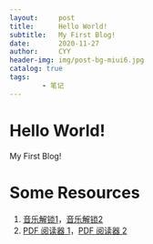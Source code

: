 ```yaml
---
layout:     post
title:      Hello World!
subtitle:   My First Blog!
date:       2020-11-27
author:     CYY
header-img: img/post-bg-miui6.jpg
catalog: true
tags:    
        - 笔记
---
```


# Hello World!
My First Blog!

# Some Resources
1. <a href="https://mu.cyyb.tk" target="_blank">音乐解锁1</a>，<a href="/music-unlock/" target="_blank">音乐解锁2</a>
2. <a href="https://pdf.cyyb.tk/V2.6.347-Dist/web/" target="_blank">PDF 阅读器 1</a>，<a href="https://pdf.ctest.cf/V2.6.347-Dist/web/" target="_blank">PDF 阅读器 2</a>
